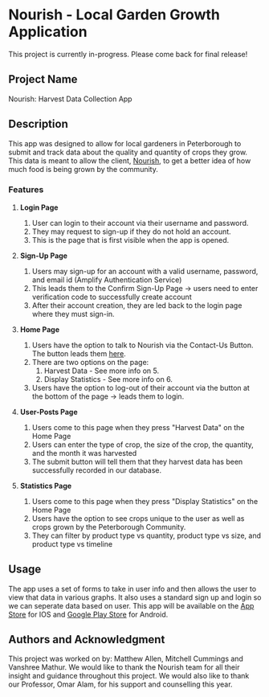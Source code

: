 # Nourish - Local Garden Growth Application

This project is currently in-progress. Please come back for final release!

## Project Name <br>
Nourish: Harvest Data Collection App

## Description <br>
This app was designed to allow for local gardeners in Peterborough to submit and track data about the quality and quantity of crops they grow. This data is meant to allow the client, [Nourish](https://www.nourishproject.ca/), to get a better idea of how much food is being grown by the community. <br> 

### Features <br> 
1. **Login Page**
    1. User can login to their account via their username and password.
    2. They may request to sign-up if they do not hold an account.
    3. This is the page that is first visible when the app is opened. 
   
2. **Sign-Up Page**
    1. Users may sign-up for an account with a valid username, password, and email id (Amplify Authentication Service)
    2. This leads them to the Confirm Sign-Up Page -> users need to enter verification code to successfully create account
    3. After their account creation, they are led back to the login page where they must sign-in.

3. **Home Page**
    1. Users have the option to talk to Nourish via the Contact-Us Button. The button leads them [here](https://nourishproject.ca/contact-us).
    2. There are two options on the page: 
        1. Harvest Data - See more info on 5. 
        2. Display Statistics - See more info on 6. 
    3. Users have the option to log-out of their account via the button at the bottom of the page -> leads them to login. 
    
5. **User-Posts Page** 
    1. Users come to this page when they press "Harvest Data" on the Home Page
    2. Users can enter the type of crop, the size of the crop, the quantity, and the month it was harvested
    3. The submit button will tell them that they harvest data has been successfully recorded in our database.
    
6. **Statistics Page**
    1. Users come to this page when they press "Display Statistics" on the Home Page
    2. Users have the option to see crops unique to the user as well as crops grown by the Peterborough Community. 
    3. They can filter by product type vs quantity, product type vs size, and product type vs timeline 

## Usage <br>
The app uses a set of forms to take in user info and then allows the user to view that data in various graphs. It also uses a standard sign up and login so we can seperate data based on user. This app will be available on the [App Store](https://www.apple.com/ca/app-store/) for IOS and [Google Play Store](https://play.google.com/store) for Android.

## Authors and Acknowledgment <br>
This project was worked on by: Matthew Allen, Mitchell Cummings and Vanshree Mathur. We would like to thank the Nourish team for all their insight and guidance throughout this project. We would also like to thank our Professor, Omar Alam, for his support and counselling this year.


